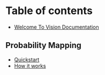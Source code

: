# Table of contents

* [Welcome To Vision Documentation](README.md)

## Probability Mapping

* [Quickstart](probability-mapping/quickstart.md)
* [How it works](probability-mapping/publish-your-docs.md)
